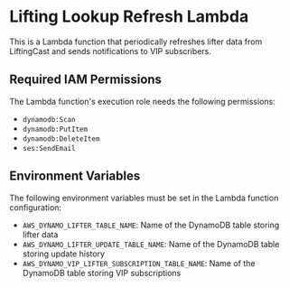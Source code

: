 # Lifting Lookup Refresh Lambda

This is a Lambda function that periodically refreshes lifter data from LiftingCast and sends notifications to VIP subscribers.


## Required IAM Permissions

The Lambda function's execution role needs the following permissions:

- `dynamodb:Scan`
- `dynamodb:PutItem`
- `dynamodb:DeleteItem`
- `ses:SendEmail`

## Environment Variables

The following environment variables must be set in the Lambda function configuration:

- `AWS_DYNAMO_LIFTER_TABLE_NAME`: Name of the DynamoDB table storing lifter data
- `AWS_DYNAMO_LIFTER_UPDATE_TABLE_NAME`: Name of the DynamoDB table storing update history
- `AWS_DYNAMO_VIP_LIFTER_SUBSCRIPTION_TABLE_NAME`: Name of the DynamoDB table storing VIP subscriptions 